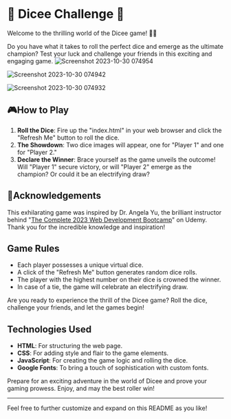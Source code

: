 # 🎲 Dicee Challenge 🎲
Welcome to the thrilling world of the Dicee game! 🎲🎉

Do you have what it takes to roll the perfect dice and emerge as the ultimate champion? Test your luck and challenge your friends in this exciting and engaging game.
![Screenshot 2023-10-30 074954](https://github.com/YawBoah/Dicee-Challenge/assets/126890146/cb82ab49-dfd1-4735-8e34-e6c1f58c8976)

![Screenshot 2023-10-30 074942](https://github.com/YawBoah/Dicee-Challenge/assets/126890146/3349da87-15e4-4842-8d57-812a32516bc6)

![Screenshot 2023-10-30 074932](https://github.com/YawBoah/Dicee-Challenge/assets/126890146/c8a200a2-0e7c-44bb-aedb-3ab16eb3c173)

## 🎮How to Play
1. **Roll the Dice**: Fire up the "index.html" in your web browser and click the "Refresh Me" button to roll the dice.
2. **The Showdown**: Two dice images will appear, one for "Player 1" and one for "Player 2."
3. **Declare the Winner**: Brace yourself as the game unveils the outcome! Will "Player 1" secure victory, or will "Player 2" emerge as the champion? Or could it be an electrifying draw?

## 🙏Acknowledgements
This exhilarating game was inspired by Dr. Angela Yu, the brilliant instructor behind "[The Complete 2023 Web Development Bootcamp](https://www.udemy.com/course/the-complete-web-development-bootcamp)" on Udemy. Thank you for the incredible knowledge and inspiration!

## Game Rules
- Each player possesses a unique virtual dice.
- A click of the "Refresh Me" button generates random dice rolls.
- The player with the highest number on their dice is crowned the winner.
- In case of a tie, the game will celebrate an electrifying draw.

Are you ready to experience the thrill of the Dicee game? Roll the dice, challenge your friends, and let the games begin!

## Technologies Used
- **HTML**: For structuring the web page.
- **CSS**: For adding style and flair to the game elements.
- **JavaScript**: For creating the game logic and rolling the dice.
- **Google Fonts**: To bring a touch of sophistication with custom fonts.

Prepare for an exciting adventure in the world of Dicee and prove your gaming prowess. Enjoy, and may the best roller win!

---

Feel free to further customize and expand on this README as you like!
